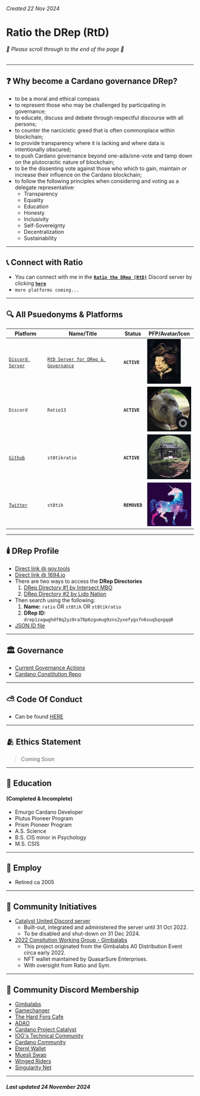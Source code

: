 ###### Created 22 Nov 2024

# Ratio the DRep (RtD)
###### 🔽 Please scroll through to the end of the page 🔽
---

## ❓ Why become a Cardano governance DRep?
- to be a moral and ethical compass
- to represent those who may be challenged by participating in governance;
- to educate, discuss and debate through respectful discourse with all persons;
- to counter the narcicistic greed that is often commonplace within blockchain;
- to provide transparency where it is lacking and where data is intentionally obscured;
- to push Cardano governance beyond one-ada/one-vote and tamp down on the plutocractic nature of blockchain;
- to be the dissenting vote against those who which to gain, maintain or increase their influence on the Cardano blockchain;
- to follow the following principles when considering and voting as a delegate representative:
  - Transparency
  - Equality
  - Education
  - Honesty
  - Inclusivity
  - Self-Sovereignty
  - Decentralization
  - Sustainability

---

## 📞 Connect with Ratio

- You can connect with me in the [**`Ratio the DRep (RtD)`**](https://discord.gg/ru9BsJPs5F) Discord server by clicking [**`here`**](https://discord.gg/ru9BsJPs5F)
- `more platforms coming...`

---

## 🔍 All Psuedonyms & Platforms
| Platform                                          | Name/Title                                                  | Status              | PFP/Avatar/Icon     |
| ------------------                                | -----------------------                                     |-------------------- | ----------          |
| [`Discord Server`](https://discord.gg/ru9BsJPs5F) | [`RtD Server for DRep & Governance`](https://discord.gg/ru9BsJPs5F) | **`ACTIVE`**        | [![img](https://github.com/st8tikratio/cardano_DRep/blob/main/imgs/RtD_Discord_Server_120H_IMG.jpeg)](https://discord.gg/ru9BsJPs5F)
| `Discord`                                         | `Ratio13`                                                   | **`ACTIVE`**        | ![img](https://github.com/st8tikratio/cardano_DRep/blob/main/imgs/Ratio13_Discord_Avatar_120H.jpg)
| [`Github`](https://github.com/st8tikratio)        |`st8tikratio`                                                | **`ACTIVE`**        | [![img](https://github.com/st8tikratio/cardano_DRep/blob/main/imgs/St8tikRatio_Github_Avatar_120H_IMG.jpg)](https://github.com/st8tikratio)
| [`Twitter`](https://x.com)                                | `st8tik`                                                    | **`REMOVED`**       | [![img](https://github.com/st8tikratio/cardano_DRep/blob/main/imgs/Twitter_Avatar_120H_IMG.jpg)](https://x.com)

---

## 🕯️ DRep Profile
- [Direct link @ gov.tools](https://gov.tools/drep_directory/drep1zagwghdf0q2yz0ra70p6zgvmug9zns2yxefygsfn6suq5qvgqq0)
- [Direct link @ 1694.io](https://www.1694.io/en/dreps/drep1zagwghdf0q2yz0ra70p6zgvmug9zns2yxefygsfn6suq5qvgqq0)
- There are two ways to access the **DRep Directories**
  1. [DRep Directory #1 by Intersect MBO](https://gov.tools/drep_directory)
  2. [DRep Directory #2 by Lido Nation](https://www.1694.io/en/dreps/list)
- Then search using the following:
   1. **Name:** `ratio` OR `st8tik` OR `st8tikratio`
   2. **DRep ID:** `drep1zagwghdf0q2yz0ra70p6zgvmug9zns2yxefygsfn6suq5qvgqq0`
- [JSON ID file](https://github.com/st8tikratio/cardano_DRep/blob/main/Ratio%20-%20aka%20St8t.jsonld)

---

##  🏛️ Governance
- [Current Governance Actions](https://gov.tools/governance_actions)
- [Cardano Constitution Repo](https://github.com/st8tikratio/Cardano_Con_and_Gov)

---

## ⛅ Code Of Conduct

- Can be found [HERE](https://github.com/st8tikratio/cardano_DRep/blob/main/docs/ratio_CoC.md)

---

## 🫂 Ethics Statement

> Coming Soon

---

## 📖 Education
#### (Completed & Incomplete)
- Emurgo Cardano Developer
- Plutus Pioneer Program
- Prism Pioneer Program
- A.S. Science
- B.S. CIS minor in Psychology
- M.S. CSIS

---

## 🧰 Employ
- Retired ca 2005
---

## 🤝 Community Initiatives
- [Catalyst United Discord server](https://discord.gg/VbNGWXuv4a)
  - Built-out, integrated and administered the server until 31 Oct 2022.
  - To be disabled and shut-down on 31 Dec 2024.
- [2022 Consitution Working Group - Gimbalabs](https://github.com/st8tikratio/Constitution_WG_2022)
  - This project originated from the Gimbalabs A0 Distribution Event circa early 2022.
  - NFT wallet maintained by QuasarSure Enterprises.
  - With oversight from Ratio and Sym.

---

## 💫 Community Discord Membership
- [Gimbalabs](https://discord.gg/76ZJzG6v97)
- [Gamechanger](https://discord.gg/ZXJ9nZw4YB)
- [The Hard Forq Cafe](https://discord.gg/HT6vJ45dZ7)
- [ADAO](https://discord.gg/hSMXBjbDat)
- [Cardano Project Catalyst](https://discord.gg/BEs54nVq)
- [IOG's Technical Community](https://discord.gg/inputoutput)
- [Cardano Community](https://discord.gg/vd3jeatFr6)
- [Eternl Wallet](https://discord.gg/eternlwallet)
- [Muesli Swap](https://discord.gg/axAxbRtk36)
- [Winged Riders](https://discord.gg/hGhrUZabdc)
- [Singularity Net](https://discord.gg/snet)

---

##### Last updated 24 November 2024
